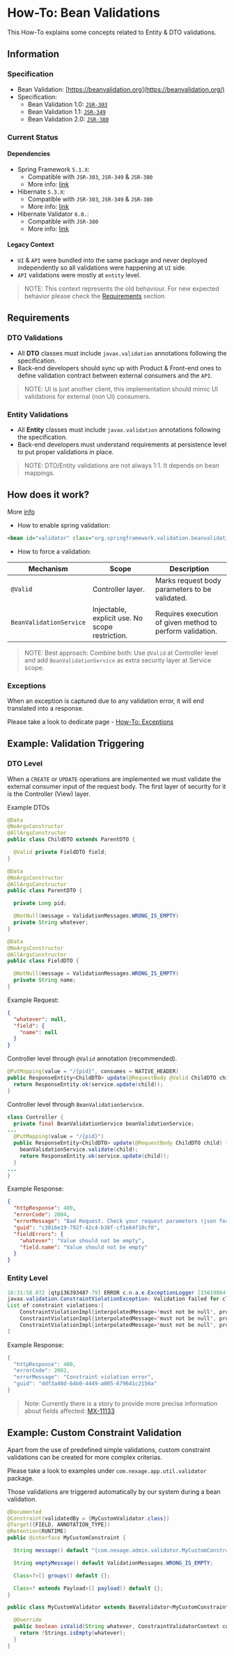 # How-To: Bean Validations

This How-To explains some concepts related to Entity & DTO validations.

## Information

### Specification

- Bean Validation: [https://beanvalidation.org](https://beanvalidation.org/)
- Specification: 
    - Bean Validation 1.0: [`JSR-303`](https://beanvalidation.org/1.0/)
    - Bean Validation 1.1: [`JSR-349`](https://beanvalidation.org/1.1/)
    - Bean Validation 2.0: [`JSR-380`](https://beanvalidation.org/2.0/)

### Current Status

#### Dependencies

- Spring Framework `5.1.X`:
    - Compatible with `JSR-303`, `JSR-349` & `JSR-380`
    - More info: [link](https://docs.spring.io/spring/docs/5.1.x/spring-framework-reference/core.html#validation)
- Hibernate `5.3.X`:
    - Compatible with `JSR-303`, `JSR-349` & `JSR-380`
    - More info: [link](https://docs.jboss.org/hibernate/orm/5.3/userguide/html_single/Hibernate_User_Guide.html#_bean_validation_options)
- Hibernate Validator `6.0.`:
    - Compatible with `JSR-380`
    - More info: [link](https://docs.jboss.org/hibernate/validator/6.0/reference/en-US/html_single/)

#### Legacy Context

- `UI` & `API` were bundled into the same package and never deployed independently so all validations were happening at `UI` side.
- `API` validations were mostly at `entity` level. 

> NOTE: This context represents the old behaviour. For new expected behavior please check the [Requirements](#Requirements) section.

## Requirements

### DTO Validations

- All **DTO** classes must include `javax.validation` annotations following the specification.
- Back-end developers should sync up with Product & Front-end ones to define validation contract between external consumers and the `API`.

> NOTE: UI is just another client, this implementation should mimic UI validations for external (non UI) consumers. 

### Entity Validations

- All **Entity** classes must include `javax.validation` annotations following the specification.
- Back-end developers must understand requirements at persistence level to put proper validations in place. 

> NOTE: DTO/Entity validations are not always 1:1. It depends on bean mappings. 

## How does it work? 

More [info](https://docs.spring.io/spring/docs/5.1.x/spring-framework-reference/core.html#validation)

- How to enable spring validation:

```xml
<bean id="validator" class="org.springframework.validation.beanvalidation.LocalValidatorFactoryBean" />
```

- How to force a validation:

| Mechanism               | Scope                                           | Description                                               |
|-------------------------|-------------------------------------------------|-----------------------------------------------------------|
| `@Valid`                | Controller layer.                               | Marks request body parameters to be validated.            |
| `BeanValidationService` | Injectable, explicit use. No scope restriction. | Requires execution of given method to perform validation. |

> NOTE: Best approach: Combine both: Use `@Valid` at Controller level and add `BeanValidationService` as extra security layer at Service scope.

### Exceptions

When an exception is captured due to any validation error, it will end translated into a response.

Please take a look to dedicate page - [How-To: Exceptions](./HOWTO-EXCEPTIONS.md)

## Example: Validation Triggering

### DTO Level

When a `CREATE` or `UPDATE` operations are implemented we must validate the external consumer input of the request body. 
The first layer of security for it is the Controller (View) layer.

Example DTOs

```java
@Data
@NoArgsConstructor
@AllArgsConstructor
public class ChildDTO extends ParentDTO {

  @Valid private FieldDTO field;
}
```

```java
@Data
@NoArgsConstructor
@AllArgsConstructor
public class ParentDTO {

  private Long pid;

  @NotNull(message = ValidationMessages.WRONG_IS_EMPTY)  
  private String whatever;
}
```

```java
@Data
@NoArgsConstructor
@AllArgsConstructor
public class FieldDTO {

  @NotNull(message = ValidationMessages.WRONG_IS_EMPTY)
  private String name;
}
```

Example Request:

```json
{
  "whatever": null,
  "field": {
    "name": null
  }
}
```

Controller level through `@Valid` annotation (recommended).

```java
@PutMapping(value = "/{pid}", consumes = NATIVE_HEADER)
public ResponseEntity<ChildDTO> update(@RequestBody @Valid ChildDTO child) {
  return ResponseEntity.ok(service.update(child));
}
```

Controller level through `BeanValidationService`.

```java
class Controller {
  private final BeanValidationService beanValidationService;
...
  @PutMapping(value = "/{pid}")
  public ResponseEntity<ChildDTO> update(@RequestBody ChildDTO child) {
    beanValidationService.validate(child);
    return ResponseEntity.ok(service.update(child));
  }
...
}
```

Example Response:

```json
{
  "httpResponse": 400,
  "errorCode": 2004,
  "errorMessage": "Bad Request. Check your request parameters (json format, type..)",
  "guid": "c3016e19-792f-42c4-b38f-cf1e64f10cf0",
  "fieldErrors": {
    "whatever": "Value should not be empty",
    "field.name": "Value should not be empty"
  }
}
```

### Entity Level

```java
16:31:58.072 [qtp136393487-79] ERROR c.n.a.e.ExceptionLogger [15619884-ba23-45fe-b58a-f1fab2198e19] - 
javax.validation.ConstraintViolationException: Validation failed for classes [com.nexage.admin.core.model.Position] during persist time for groups [javax.validation.groups.Default, com.nexage.admin.core.validator.CheckUniqueGroup, ]
List of constraint violations:[
	ConstraintViolationImpl{interpolatedMessage='must not be null', propertyPath=mraidSupport, rootBeanClass=class com.nexage.admin.core.model.Position, messageTemplate='{javax.validation.constraints.NotNull.message}'}
	ConstraintViolationImpl{interpolatedMessage='must not be null', propertyPath=memo, rootBeanClass=class com.nexage.admin.core.model.Position, messageTemplate='{javax.validation.constraints.NotNull.message}'}
	ConstraintViolationImpl{interpolatedMessage='must not be null', propertyPath=screenLocation, rootBeanClass=class com.nexage.admin.core.model.Position, messageTemplate='{javax.validation.constraints.NotNull.message}'}
]
```

Example Response:

```java
{
  "httpResponse": 400,
  "errorCode": 2002,
  "errorMessage": "Constraint violation error",
  "guid": "ddf3a48d-64b0-4449-a085-679641c2156a"
}
```

> Note: Currently there is a story to provide more precise information about fields affected: [MX-11133](https://jira.vzbuilders.com/browse/MX-11133)

## Example: Custom Constraint Validation

Apart from the use of predefined simple validations, custom constraint validations can be created for more complex criterias.

Please take a look to examples under `com.nexage.app.util.validator` package.

Those validations are triggered automatically by our system during a bean validation.

```java
@Documented
@Constraint(validatedBy = {MyCustomValidator.class})
@Target({FIELD, ANNOTATION_TYPE})
@Retention(RUNTIME)
public @interface MyCustomConstraint {

  String message() default "{com.nexage.admin.validator.MyCustomConstraint.message}";

  String emptyMessage() default ValidationMessages.WRONG_IS_EMPTY;

  Class<?>[] groups() default {};

  Class<? extends Payload>[] payload() default {};
}
```

```java
public class MyCustomValidator extends BaseValidator<MyCustomConstraint, String> {

  @Override
  public boolean isValid(String whatever, ConstraintValidatorContext constraintValidatorContext) {
    return !Strings.isEmpty(whatever);
  }
}
```

